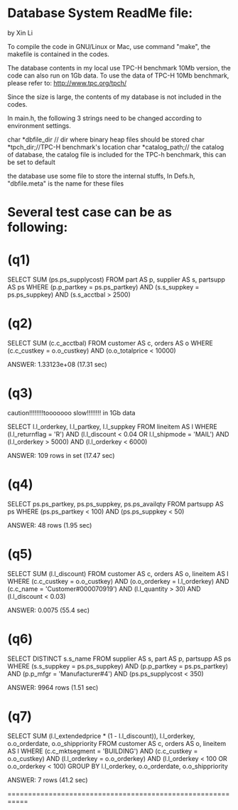Database System ReadMe file:
================
by Xin Li

To compile the code in GNU/Linux or Mac, use command "make", the makefile is contained in the codes.

The database contents in my local use TPC-H benchmark 10Mb version, the code can also run on 1Gb data.
To use the data of TPC-H 10Mb benchmark, please refer to:
http://www.tpc.org/tpch/

Since the size is large, the contents of my database is not included in the codes.

In main.h, the following 3 strings need to be changed according to environment settings.

char *dbfile_dir // dir where binary heap files should be stored
char *tpch_dir;//TPC-H benchmark's location
char *catalog_path;// the catalog of database, the catalog file is included for the TPC-h benchmark, this can be set to default


the database use some file to store the internal stuffs, In Defs.h,  "dbfile.meta" is the name for these files


Several test case can be as following:
======================================
(q1)
============================================================
SELECT SUM (ps.ps_supplycost)
FROM part AS p, supplier AS s, partsupp AS ps
WHERE (p.p_partkey = ps.ps_partkey) AND
    (s.s_suppkey = ps.ps_suppkey) AND
	  (s.s_acctbal > 2500)


(q2)
============================================================
SELECT SUM (c.c_acctbal)
FROM customer AS c, orders AS o
WHERE (c.c_custkey = o.o_custkey) AND
	  (o.o_totalprice < 10000)


ANSWER: 1.33123e+08 (17.31 sec) 



(q3)
============================================================
caution!!!!!!!!tooooooo slow!!!!!!!! in 1Gb data

SELECT l.l_orderkey, l.l_partkey, l.l_suppkey
FROM lineitem AS l
WHERE (l.l_returnflag = 'R') AND
	(l.l_discount < 0.04 OR l.l_shipmode = 'MAIL') AND 
	(l.l_orderkey > 5000) AND (l.l_orderkey < 6000)


ANSWER: 109 rows in set (17.47 sec)

(q4)
=====
SELECT ps.ps_partkey, ps.ps_suppkey, ps.ps_availqty 
FROM partsupp AS ps 
WHERE (ps.ps_partkey < 100) AND (ps.ps_suppkey < 50)

ANSWER: 48 rows (1.95 sec)

(q5)
============================================================

SELECT SUM (l.l_discount)
FROM customer AS c, orders AS o, lineitem AS l
WHERE (c.c_custkey = o.o_custkey) AND
	  (o.o_orderkey = l.l_orderkey) AND
	  (c.c_name = 'Customer#000070919') AND
	  (l.l_quantity > 30) AND (l.l_discount < 0.03)

ANSWER: 0.0075 (55.4 sec)


(q6)
===========================================================
SELECT DISTINCT s.s_name
FROM supplier AS s, part AS p, partsupp AS ps
WHERE (s.s_suppkey = ps.ps_suppkey) AND
	  (p.p_partkey = ps.ps_partkey) AND
	  (p.p_mfgr = 'Manufacturer#4') AND
	  (ps.ps_supplycost < 350)


ANSWER: 9964 rows (1.51 sec)


(q7)
===========================================================
SELECT SUM (l.l_extendedprice * (1 - l.l_discount)), l.l_orderkey, o.o_orderdate, o.o_shippriority
FROM customer AS c, orders AS o, lineitem AS l 
WHERE (c.c_mktsegment = 'BUILDING') AND 
      (c.c_custkey = o.o_custkey) AND (l.l_orderkey = o.o_orderkey) AND
	  (l.l_orderkey < 100 OR o.o_orderkey < 100)
GROUP BY l.l_orderkey, o.o_orderdate, o.o_shippriority

ANSWER: 7 rows (41.2 sec)

===========================================================

